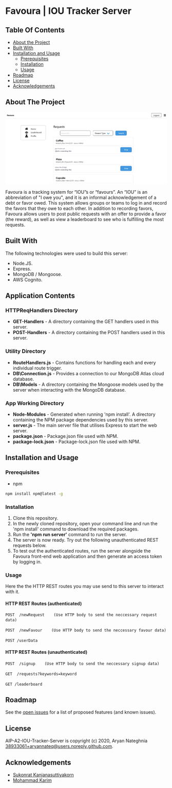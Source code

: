 # Favoura | IOU Tracker Server
## Table Of Contents

* [About the Project](#about-the-project)
* [Built With](#built-with)
* [Installation and Usage](#installation-and-usage)
  * [Prerequisites](#prerequisites)
  * [Installation](#installation)
  * [Usage](#usage)
* [Roadmap](#roadmap)
* [License](#license)
* [Acknowledgements](#acknowledgements)

## About The Project

![Screen Shot](images/screenshot.png)

Favoura is a tracking system for “IOU”s or “favours”. An “IOU” is an abbreviation of "I owe you", and it is an informal acknowledgement of a debt or favor owed. This system allows groups or teams to log in and record the favors that they owe to each other. In addition to recording favors, Favoura allows users to post public requests with an offer to provide a favor (the reward), as well as view a leaderboard to see who is fulfilling the most requests.

## Built With

The following technologies were used to build this server:
* Node.JS.
* Express.
* MongoDB / Mongoose.
* AWS Cognito.

## Application Contents

### HTTPReqHandlers Directory
<ul> 
  <li><b>GET-Handlers</b> - A directory containing the GET handlers used in this server.</li>
  <li><b>POST-Handlers</b> - A directory containing the POST handlers used in this server.</li>
</ul>

### Utility Directory
<ul>
  <li><b>RouteHandlers.js</b> - Contains functions for handling each and every individual route trigger. </li>
  <li><b>DB\Connection.js</b> - Provides a connection to our MongoDB Atlas cloud database.</li>
  <li><b>DB\Models</b> - A directory containing the Mongoose models used by the server when interacting with the MongoDB database.</li>
</ul>
  
### App Working Directory
<ul>
  <li><b>Node-Modules</b> - Generated when running 'npm install'. A directory containing the NPM package dependencies used by this server.</li>
  <li><b>server.js</b> - The main server file that utilises Express to start the web server.</li>
  <li><b>package.json</b> - Package.json file used with NPM.</li>
  <li><b>package-lock.json</b> - Package-lock.json file used with NPM.</li>
</ul>

## Installation and Usage

### Prerequisites

* npm

```sh
npm install npm@latest -g
```


### Installation
<ol>
  <li>Clone this repository.</li>
  <li>In the newly cloned repository, open your command line and run the 'npm install' command to download the required packages.</li>
  <li>Run the <b>'npm run server'</b> command to run the server.</li>
  <li>The server is now ready. Try out the following unauthenticated REST requests below.</li>
  <li>To test out the authenticated routes, run the server alongside the Favoura front-end web application and then generate an access token by logging in.</li>
</ol>

### Usage

Here the the HTTP REST routes you may use send to this server to interact with it.

#### HTTP REST Routes (authenticated)

    POST  /newRequest    (Use HTTP body to send the neccessary request data)
    
    POST  /newFavour    (Use HTTP body to send the neccessary favour data)
    
    POST /userData
    

#### HTTP REST Routes (unauthenticated)

    POST  /signup    (Use HTTP body to send the neccessary signup data)
    
    GET  /requests?keywords=keyword
    
    GET /leaderboard
    
## Roadmap

See the [open issues](https://github.com/AryanNateq/AIP-A2-IOU-Tracker-Server/issues) for a list of proposed features (and known issues).

## License

AIP-A2-IOU-Tracker-Server is copyright (c) 2020, Aryan Nateghnia <38933061+aryannateq@users.noreply.github.com>.

## Acknowledgements

* [Sukonrat Kanjanasuttiyakorn](https://github.com/sukonrat)
* [Mohammad Karim](https://github.com/mohammad260)

